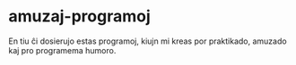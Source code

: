 # amuzaj-programoj
En tiu ĉi dosierujo estas programoj, kiujn mi kreas por praktikado, amuzado kaj pro programema humoro. 
